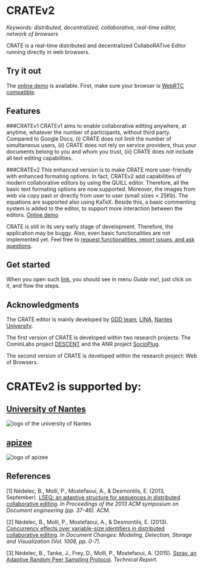 # CRATEv2

<i>Keywords: distributed, decentralized, collaborative, real-time editor,
network of browsers</i>

CRATE is a real-time distributed and decentralized CollaboRATive Editor running
directly in web browsers.

## Try it out
The [online demo](http://nhaouari.github.io/CRATE/) is available. First, make
sure your browser is [WebRTC
compatible](http://caniuse.com/#feat=rtcpeerconnection).


## Features
###CRATEv1 
CRATEv1 aims to enable collaborative editing anywhere, at anytime, whatever the
number of participants, without third party. Compared to Google Docs, (i) CRATE
does not limit the number of simultaneous users, (ii) CRATE does not rely on
service providers, thus your documents belong to you and whom you trust, (iii) CRATE does not include all text editing capabilities.

###CRATEv2 
This enhanced version is to make CRATE more user-friendly with enhanced formating options.
In fact, CRATEv2 add capabilities of modern collaborative editors by using the QUILL editor. Therefore, all the basic text formating options are now supported. Moreover, the images from web via copy past or directly from user to user (small sizes < 25Kb). The equations are supported also using KaTeX. Beside this, a basic commenting system is added to the editor, to support more interaction between the editors. [Online demo](http://nhaouari.github.io/CRATE/)


CRATE is still in its very early stage of development. Therefore, the
application may be buggy. Also, even basic functionalities are not implemented
yet. Feel free to [request functionalities, report issues, and ask
questions](https://github.com/nhaouari/CRATE/issues).

## Get started

When you open such [link](http://nhaouari.github.io/CRATE), you should see in menu *Guide me!*, just click on it, and flow the steps. 

## Acknowledgments

The CRATE editor is mainly
developed by [GDD team](https://sites.google.com/site/gddlina/),
[LINA](https://www.lina.univ-nantes.fr/), [Nantes
University](http://www.univ-nantes.fr/).

The first version of CRATE is developed within two research projects: The CominLabs project
[DESCENT](http://www.descent.cominlabs.ueb.eu/) and the ANR project
[SocioPlug](http://socioplug.univ-nantes.fr/). 

The second version of CRATE is developed within the research project: Web of Browsers.

# CRATEv2 is supported by: 
## [University of Nantes](http://www.univ-nantes.fr)
![logo of the university of Nantes](http://www.univ-nantes.fr/medias/photo/logo-un2012quadri-larg40_1505201736053-png?ID_FICHE=548383&INLINE=FALSE)
## [apizee](https://www.apizee.com)
![logo of apizee](https://www.apizee.com/wp-content/uploads/2017/05/apizee_logo_black.png)

## References
[1] Nédelec, B., Molli, P., Mostefaoui, A., & Desmontils, E. (2013,
September). [LSEQ: an adaptive structure for sequences in distributed
collaborative
editing](http://hal.univ-nantes.fr/docs/00/92/16/33/PDF/fp025-nedelec.pdf). <i>In
Proceedings of the 2013 ACM symposium on Document engineering (pp. 37-46).</i> ACM.

[2] Nédelec, B., Molli, P., Mostefaoui, A., & Desmontils,
E. (2013). [Concurrency effects over variable-size identifiers in distributed
collaborative
editing](https://hal.archives-ouvertes.fr/hal-00921655/document). <i>In
Document Changes: Modeling, Detection, Storage and Visualization (Vol. 1008,
pp. 0-7).</i>

[3] Nédelec, B., Tanke, J., Frey, D., Molli, P., Mostefaoui, A. (2015).
[Spray, an Adaptive Random Peer Sampling Protocol](https://hal.archives-ouvertes.fr/hal-01203363/file/spray.pdf). <i>Technical Report.</i>


